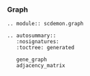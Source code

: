 ### Graph

```{eval-rst}
.. module:: scdemon.graph
```

```{eval-rst}
.. autosummary::
   :nosignatures:
   :toctree: generated

   gene_graph
   adjacency_matrix
```


